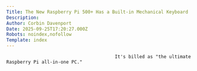 ```yaml
---
Title: The New Raspberry Pi 500+ Has a Built-in Mechanical Keyboard
Description: 
Author: Corbin Davenport
Date: 2025-09-25T17:20:27.000Z
Robots: noindex,nofollow
Template: index
---
```


                                            It's billed as "the ultimate Raspberry Pi all-in-one PC."
                                        